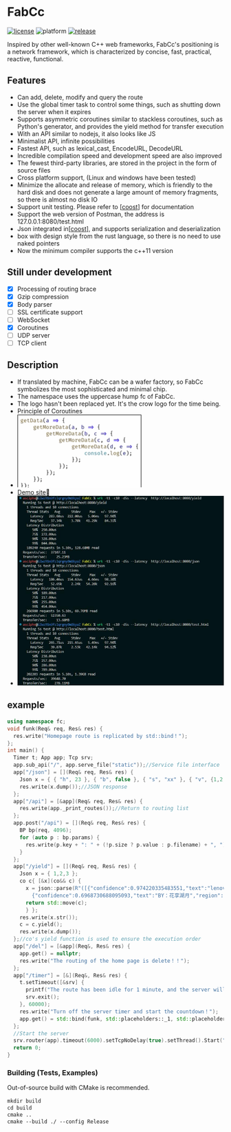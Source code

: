 # FabCc
[![license][license-badge]][license-link]
![platform][supported-platforms-badge]
[![release][release-badge]][release-link]

[license-badge]: https://img.shields.io/badge/License-AGPL%20v3-gold.svg
[license-link]: LICENSE
[supported-platforms-badge]: https://img.shields.io/badge/platform-Win32%20|%20GNU/Linux%20|%20macOS%20|%20FreeBSD%20-maroon
[release-badge]: https://img.shields.io/github/release/asciphx/FabCc.svg?style=flat-square
[release-link]: https://github.com/asciphx/FabCc/releases
Inspired by other well-known C++ web frameworks, FabCc's positioning is a network framework, which is characterized by concise, fast, practical, reactive, functional.
## Features
- Can add, delete, modify and query the route
- Use the global timer task to control some things, such as shutting down the server when it expires
- Supports asymmetric coroutines similar to stackless coroutines, such as Python's generator, and provides the yield method for transfer execution
- With an API similar to nodejs, it also looks like JS
- Minimalist API, infinite possibilities
- Fastest API, such as lexical_cast, EncodeURL, DecodeURL
- Incredible compilation speed and development speed are also improved
- The fewest third-party libraries, are stored in the project in the form of source files
- Cross platform support, (Linux and windows have been tested)
- Minimize the allocate and release of memory, which is friendly to the hard disk and does not generate a large amount of memory fragments, so there is almost no disk IO
- Support unit testing. Please refer to [[coost](https://coostdocs.github.io/cn/co/unitest/)] for documentation
- Support the web version of Postman, the address is 127.0.0.1:8080/test.html
- Json integrated in[[coost](https://coostdocs.github.io/cn/co/json/)], and supports serialization and deserialization
- box with design style from the rust language, so there is no need to use naked pointers
- Now the minimum compiler supports the c++11 version

## Still under development
- [x] Processing of routing brace
- [x] Gzip compression
- [x] Body parser
- [ ] SSL certificate support
- [ ] WebSocket
- [x] Coroutines
- [ ] UDP server
- [ ] TCP client

## Description
- If translated by machine, FabCc can be a wafer factory, so FabCc symbolizes the most sophisticated and minimal chip.
- The namespace uses the uppercase hump fc of FabCc.
- The logo hasn't been replaced yet. It's the crow logo for the time being.
- Principle of Coroutines
- ![yield](./yield.gif)
- [Demo site](http://8.129.58.72:8080/)🚀
- ![test](./test.jpg)

## example
```c++
using namespace fc;
void funk(Req& req, Res& res) {
  res.write("Homepage route is replicated by std::bind！");
};
int main() {
  Timer t; App app; Tcp srv;
  app.sub_api("/", app.serve_file("static"));//Service file interface
  app["/json"] = [](Req& req, Res& res) {
	Json x = { { "h", 23 }, { "b", false }, { "s", "xx" }, { "v", {1,2,3} }, { "o", {{"xx", 0}} } };
	res.write(x.dump());//JSON response
  };
  app["/api"] = [&app](Req& req, Res& res) {
	res.write(app._print_routes());//Return to routing list
  };
  app.post("/api") = [](Req& req, Res& res) {
	BP bp(req, 4096);
	for (auto p : bp.params) {
	  res.write(p.key + ": " + (!p.size ? p.value : p.filename) + ", ");
	}
  };
  app["/yield"] = [](Req& req, Res& res) {
	Json x = { 1,2,3 };
	co c{ [&x](co&& c) {
	  x = json::parse(R"([{"confidence":0.974220335483551,"text":"lenovo联想","region":[[191,80],[672,80],[672,148],[191,148]]},
		{"confidence":0.6968730688095093,"text":"BY：花享湖月","region":[[250,866],[332,866],[332,885],[250,885]]}])");
	  return std::move(c);
	  } };
	res.write(x.str());
	c = c.yield();
	res.write(x.dump());
  };//co's yield function is used to ensure the execution order
  app["/del"] = [&app](Req&, Res& res) {
	app.get() = nullptr;
	res.write("The routing of the home page is delete！！");
  };
  app["/timer"] = [&](Req&, Res& res) {
	t.setTimeout([&srv] {
	  printf("The route has been idle for 1 minute, and the server will shut down automatically！！");
	  srv.exit();
	}, 60000);
	res.write("Turn off the server timer and start the countdown！");
	app.get() = std::bind(funk, std::placeholders::_1, std::placeholders::_2);
  };
  //Start the server
  srv.router(app).timeout(6000).setTcpNoDelay(true).setThread().Start("0.0.0.0", 8080);
  return 0;
}
```

### Building (Tests, Examples)
Out-of-source build with CMake is recommended.
```
mkdir build
cd build
cmake ..
cmake --build ./ --config Release
```
